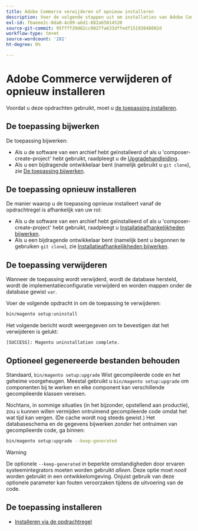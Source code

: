 ```yaml
---
title: Adobe Commerce verwijderen of opnieuw installeren
description: Voer de volgende stappen uit om installaties van Adobe Commerce en Magento Open Source op locatie te verwijderen en opnieuw te installeren.
exl-id: fbaeee2c-8da0-4c89-a6d1-882a65014520
source-git-commit: 95ffff39d82cc9027fa633dffedf15193040802d
workflow-type: tm+mt
source-wordcount: '281'
ht-degree: 0%

---
```


# Adobe Commerce verwijderen of opnieuw installeren

Voordat u deze opdrachten gebruikt, moet u [de toepassing installeren](../tutorials/install.md).

## De toepassing bijwerken

De toepassing bijwerken:

* Als u de software van een archief hebt geïnstalleerd of als u &#39;composer-create-project&#39; hebt gebruikt, raadpleegt u de [Upgradehandleiding](../../upgrade/overview.md).
* Als u een bijdragende ontwikkelaar bent (namelijk gebruikt u `git clone`), zie [De toepassing bijwerken](../../upgrade/developer/git-installs.md).

## De toepassing opnieuw installeren

De manier waarop u de toepassing opnieuw installeert vanaf de opdrachtregel is afhankelijk van uw rol:

* Als u de software van een archief hebt geïnstalleerd of als u &#39;composer-create-project&#39; hebt gebruikt, raadpleegt u [Installatieafhankelijkheden bijwerken](https://developer.adobe.com/commerce/contributor/guides/install/update-dependencies/).
* Als u een bijdragende ontwikkelaar bent (namelijk bent u begonnen te gebruiken `git clone`), zie [Installatieafhankelijkheden bijwerken](https://developer.adobe.com/commerce/contributor/guides/install/update-dependencies/).

## De toepassing verwijderen

Wanneer de toepassing wordt verwijderd, wordt de database hersteld, wordt de implementatieconfiguratie verwijderd en worden mappen onder de database gewist `var`.

Voer de volgende opdracht in om de toepassing te verwijderen:

```bash
bin/magento setup:uninstall
```

Het volgende bericht wordt weergegeven om te bevestigen dat het verwijderen is gelukt:

```terminal
[SUCCESS]: Magento uninstallation complete.
```

## Optioneel gegenereerde bestanden behouden

Standaard, `bin/magento setup:upgrade` Wist gecompileerde code en het geheime voorgeheugen. Meestal gebruikt u `bin/magento setup:upgrade` om componenten bij te werken en elke component kan verschillende gecompileerde klassen vereisen.

Nochtans, in sommige situaties (in het bijzonder, opstellend aan productie), zou u kunnen willen vermijden ontruimend gecompileerde code omdat het wat tijd kan vergen. (De cache wordt nog steeds gewist.) Het databaseschema en de gegevens bijwerken *zonder* het ontruimen van gecompileerde code, ga binnen:

```bash
bin/magento setup:upgrade --keep-generated
```

>[!WARNING]
>
>De optionele `--keep-generated` in beperkte omstandigheden door ervaren systeemintegrators moeten worden gebruikt *alleen*. Deze optie moet *nooit* worden gebruikt in een ontwikkelomgeving. Onjuist gebruik van deze optionele parameter kan fouten veroorzaken tijdens de uitvoering van de code.

## De toepassing installeren

* [Installeren via de opdrachtregel](../advanced.md)
